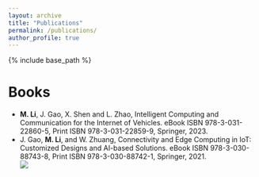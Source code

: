 ```yaml
---
layout: archive
title: "Publications"
permalink: /publications/
author_profile: true
---
```


{% include base_path %}

Books
======

* **M. Li**, J. Gao, X. Shen and L. Zhao, Intelligent Computing and Communication for the Internet of Vehicles. eBook ISBN 978-3-031-22860-5, Print ISBN 978-3-031-22859-9, Springer, 2023.
* J. Gao, **M. Li**, and W. Zhuang, Connectivity and Edge Computing in IoT: Customized Designs and AI-based Solutions. eBook ISBN 978-3-030-88743-8, Print ISBN 978-3-030-88742-1, Springer, 2021.
<br/><img src='/images/500x300.png'>
